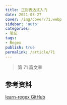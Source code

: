 ```yaml
---
title: 正则表达式入门
date: 2021-03-27
cover: /img/cover/71.webp
sidebar: 'auto'
categories:
- 笔记
tags:
- Regex
publish: true
permalink: /article/71
---
```


> 第 71 篇文章
<!-- more -->

## 参考资料
[learn-regex GitHub](https://github.com/ziishaned/learn-regex/blob/master/translations/README-cn.md)
